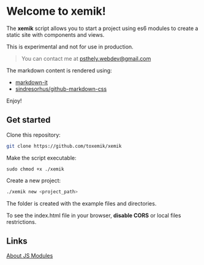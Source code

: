 # Welcome to **xemik**!

The **xemik** script allows you to start a project using es6 modules to create a static site with components and views.

This is experimental and not for use in production.

> You can contact me at psthely.webdev@gmail.com

The markdown content is rendered using:
- [markdown-it](https://github.com/markdown-it/markdown-it)
- [sindresorhus/github-markdown-css](https://github.com/sindresorhus/github-markdown-css/blob/main/github-markdown.css)

Enjoy!

## Get started

Clone this repository:

```sh
git clone https://github.com/toxemik/xemik
```

Make the script executable:

```
sudo chmod +x ./xemik
```

Create a new project:

```sh
./xemik new <project_path>
```

The folder is created with the example files and directories.

To see the index.html file in your browser, **disable CORS** or local files restrictions.

## Links

[About JS Modules](https://developer.mozilla.org/en-US/docs/Web/JavaScript/Guide/Modules)